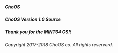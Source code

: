 ##### ChoOS
##### ChoOS Version 1.0 Source
##### Thank you for the MINT64 OS!!
###### Copyright 2017-2018 ChoOS co. All rights reserverd.
